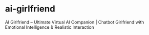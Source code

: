 # ai-girlfriend
AI Girlfriend – Ultimate Virtual AI Companion | Chatbot Girlfriend with Emotional Intelligence &amp; Realistic Interaction

